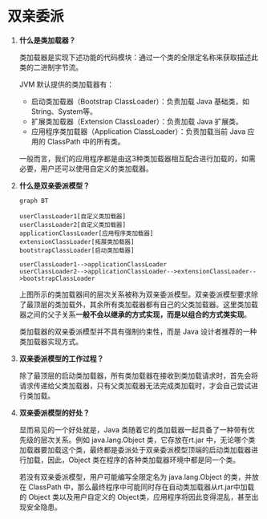 # 双亲委派

1. **什么是类加载器？**

    类加载器是实现下述功能的代码模块：通过一个类的全限定名称来获取描述此类的二进制字节流。

    JVM 默认提供的类加载器有：

    - 启动类加载器（Bootstrap ClassLoader）：负责加载 Java 基础类，如String、System等。
    - 扩展类加载器（Extension ClassLoader）：负责加载 Java 扩展类。
    - 应用程序类加载器（Application ClassLoader）：负责加载当前 Java 应用的 ClassPath 中的所有类。

    一般而言，我们的应用程序都是由这3种类加载器相互配合进行加载的，如需必要，用户还可以使用自定义的类加载器。

2. **什么是双亲委派模型？**

    ```mermaid
    graph BT
    
    userClassLoader1[自定义类加载器]
    userClassLoader2[自定义类加载器]
    applicationClassLoader[应用程序类加载器]
    extensionClassLoader[拓展类加载器]
    bootstrapClassLoader[启动类加载器]
    
    userClassLoader1-->applicationClassLoader
    userClassLoader2-->applicationClassLoader-->extensionClassLoader-->bootstrapClassLoader
    
    ```

    

    上图所示的类加载器间的层次关系被称为双亲委派模型。双亲委派模型要求除了最顶层的类加载外，其余所有类加载器都有自己的父类加载器。这里类加载器之间的父子关系**一般不会以继承的方式实现，而是以组合的方式类实现**。

    类加载器的双亲委派模型并不具有强制约束性，而是 Java 设计者推荐的一种类加载器实现方式。

3. **双亲委派模型的工作过程？**

    除了最顶层的启动类加载器，所有类加载器在接收到类加载请求时，首先会将请求传递给父类加载器，只有父类加载器无法完成类加载时，才会自己尝试进行类加载。

4. **双亲委派模型的好处？**

    显而易见的一个好处就是，Java 类随着它的类加载器一起具备了一种带有优先级的层次关系。例如 java.lang.Object 类，它存放在rt.jar 中，无论哪个类加载器要加载这个类，最终都是委派处于双亲委派模型顶端的启动类加载器进行加载，因此，Object 类在程序的各种类加载器环境中都是同一个类。

    若没有双亲委派模型，用户可能编写全限定名为 java.lang.Object 的类，并放在 ClassPath 中，那么最终程序中可能同时存在自动类加载器从rt.jar中加载的 Object 类以及用户自定义的 Object类，应用程序将因此变得混乱，甚至出现安全隐患。